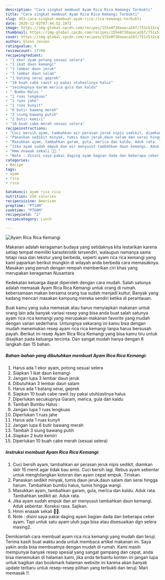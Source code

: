 ```yaml
---
description: "Cara singkat membuat Ayam Rica Rica Kemangi Terbukti"
title: "Cara singkat membuat Ayam Rica Rica Kemangi Terbukti"
slug: 453-cara-singkat-membuat-ayam-rica-rica-kemangi-terbukti
date: 2020-12-02T07:44:52.107Z
image: https://img-global.cpcdn.com/recipes/155e0f30aaaca26f/751x532cq70/ayam-rica-rica-kemangi-foto-resep-utama.jpg
thumbnail: https://img-global.cpcdn.com/recipes/155e0f30aaaca26f/751x532cq70/ayam-rica-rica-kemangi-foto-resep-utama.jpg
cover: https://img-global.cpcdn.com/recipes/155e0f30aaaca26f/751x532cq70/ayam-rica-rica-kemangi-foto-resep-utama.jpg
author: Glenn Jensen
ratingvalue: 4
reviewcount: 17708
recipeingredient:
- "1 ekor ayam potong sesuai selera"
- "1 ikat daun kemangi"
- "3 lembar daun jeruk"
- "3 lembar daun salam"
- "1 batang serai geprek"
- "10 buah cabe rawit sy pakai utuhaslinya halus"
- "secukupnya Garam merica gula dan kaldu"
- " Bumbu Halus "
- "1 ruas lengkuas"
- "1 ruas jahe"
- "1 ruas kunyit"
- "6 butir bawang merah"
- "3 siung bawang putih"
- "2 butir kemiri"
- "10 buah cabe merah sesuai selera"
recipeinstructions:
- "Cuci bersih ayam, tambahkan air perasan jeruk nipis sedikit, diamkan sktr 15 menit agar tidak bau amis. Cuci bersih lagi. Rebus ayam sebentar untuk menghilangkan kotoran dan ayam cepat empuk. Tiriskan."
- "Panaskan sedikit minyak, tumis daun jeruk,daun salam dan serai hingga harum. Tambahkan bumbu halus, tumis hingga wangi."
- "Masukkan ayam, tambahkan garam, gula, merica dan kaldu. Aduk rata. Tambahkan sedikit air. Aduk rata."
- "Jika ayam sudah empuk dan air menyusut tambahkan daun kemangi. Aduk sebentar. Koreksi rasa. Sajikan."
- "Hmm enaaak sekali 💖💖."
- "Note : disini saya pakai daging ayam bagian dada dan beberapa ceker ayam. Tapi untuk satu ayam utuh juga bisa atau disesuaikan dgn selera masing2."
categories:
- Recipe
tags:
- ayam
- rica
- rica

katakunci: ayam rica rica 
nutrition: 256 calories
recipecuisine: American
preptime: "PT14M"
cooktime: "PT60M"
recipeyield: "2"
recipecategory: Lunch

---
```



![Ayam Rica Rica Kemangi](https://img-global.cpcdn.com/recipes/155e0f30aaaca26f/751x532cq70/ayam-rica-rica-kemangi-foto-resep-utama.jpg)

Makanan adalah keragaman budaya yang setidaknya kita lestarikan karena setiap tempat memiliki karasteristik tersendiri, walaupun namanya sama tetapi rasa dan tekstur yang berbeda, seperti ayam rica rica kemangi yang kami paparkan berikut mungkin di wilayah anda berbeda cara memasaknya. Masakan yang penuh dengan rempah memberikan ciri khas yang merupakan keragaman Nusantara



Kedekatan keluarga dapat diperoleh dengan cara mudah. Salah satunya adalah memasak Ayam Rica Rica Kemangi untuk orang di rumah. kebersamaan makan bersama orang tua sudah menjadi kultur, Banyak yang kadang mencari masakan kampung mereka sendiri ketika di perantauan.

Buat kamu yang suka memasak atau harus menyiapkan makanan untuk orang lain ada banyak variasi resep yang bisa anda buat salah satunya ayam rica rica kemangi yang merupakan makanan favorite yang mudah dengan varian sederhana. Untungnya sekarang ini kamu bisa dengan mudah menemukan resep ayam rica rica kemangi tanpa harus bersusah payah.
Berikut ini resep Ayam Rica Rica Kemangi yang bisa kamu tiru untuk disajikan pada keluarga tercinta. Dan sangat mudah hanya dengan 6 langkah dan 15 bahan.


<!--inarticleads1-->

##### Bahan-bahan yang dibutuhkan membuat Ayam Rica Rica Kemangi:

1. Harus ada 1 ekor ayam, potong sesuai selera
1. Siapkan 1 ikat daun kemangi
1. Jangan lupa 3 lembar daun jeruk
1. Dibutuhkan 3 lembar daun salam
1. Harus ada 1 batang serai, geprek
1. Siapkan 10 buah cabe rawit (sy pakai utuh)aslinya halus
1. Diperlukan secukupnya Garam, merica, gula dan kaldu
1. Tambah  Bumbu Halus :
1. Jangan lupa 1 ruas lengkuas
1. Diperlukan 1 ruas jahe
1. Harus ada 1 ruas kunyit
1. Jangan lupa 6 butir bawang merah
1. Tambah 3 siung bawang putih
1. Siapkan 2 butir kemiri
1. Diperlukan 10 buah cabe merah (sesuai selera)




<!--inarticleads2-->

##### Instruksi membuat  Ayam Rica Rica Kemangi:

1. Cuci bersih ayam, tambahkan air perasan jeruk nipis sedikit, diamkan sktr 15 menit agar tidak bau amis. Cuci bersih lagi. Rebus ayam sebentar untuk menghilangkan kotoran dan ayam cepat empuk. Tiriskan.
1. Panaskan sedikit minyak, tumis daun jeruk,daun salam dan serai hingga harum. Tambahkan bumbu halus, tumis hingga wangi.
1. Masukkan ayam, tambahkan garam, gula, merica dan kaldu. Aduk rata. Tambahkan sedikit air. Aduk rata.
1. Jika ayam sudah empuk dan air menyusut tambahkan daun kemangi. Aduk sebentar. Koreksi rasa. Sajikan.
1. Hmm enaaak sekali 💖💖.
1. Note : disini saya pakai daging ayam bagian dada dan beberapa ceker ayam. Tapi untuk satu ayam utuh juga bisa atau disesuaikan dgn selera masing2.




Demikianlah cara membuat ayam rica rica kemangi yang mudah dan teruji. Terima kasih buat waktu anda untuk membaca artikel makanan ini. Saya yakin anda bisa membuatnya dengan mudah di rumah. Kami masih mempunyai banyak resep spesial yang sangat gampang dan cepat, anda bisa menemukan di halaman kami, jika anda terbantu konten ini jangan lupa untuk bagikan dan bookmark halaman website ini karena akan banyak update terbaru untuk resep-resep pilihan yang terbukti dan teruji. Mari memasak !!. 
